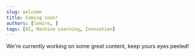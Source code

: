 ```yaml
---
slug: welcome
title: Coming soon!
authors: [lemire, ]
tags: [AI, Machine Learning, Innovation]
---
```

We're currently working on some great content, keep yours eyes peeled! 




